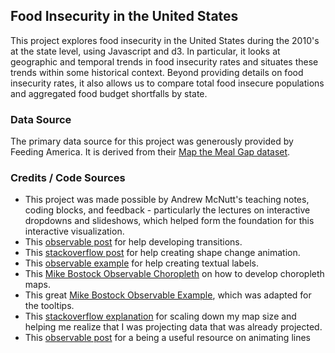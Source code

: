 ## Food Insecurity in the United States
This project explores food insecurity in the United States during the 2010's at the state level, using Javascript and d3. In particular, it looks at geographic and temporal trends in food insecurity rates and situates these trends within some historical context. Beyond providing details on food insecurity rates, it also allows us to compare total food insecure populations and aggregated food budget shortfalls by state.

### Data Source 
The primary data source for this project was generously provided by Feeding America. It is derived from their [Map the Meal Gap dataset](https://map.feedingamerica.org/). 

### Credits / Code Sources
* This project was made possible by Andrew McNutt's teaching notes, coding blocks, and feedback - particularly the lectures on interactive dropdowns and slideshows, which helped form the foundation for this interactive visualization.
* This [observable post](https://observablehq.com/@d3/selection-join) for help developing transitions. 
* This [stackoverflow post](https://stackoverflow.com/questions/17437408/how-to-change-a-circle-into-a-square-with-d3-js) for help creating shape change animation. 
* This [observable example](https://observablehq.com/@abebrath/scatterplot-of-text-labels) for help creating textual labels. 
* This [Mike Bostock Observable Choropleth](https://observablehq.com/@d3/state-choropleth) on how to develop choropleth maps. 
* This great [Mike Bostock Observable Example](https://observablehq.com/@d3/line-chart-with-tooltip), which was adapted for the tooltips. 
* This [stackoverflow explanation](https://stackoverflow.com/questions/42430361/scaling-d3-v4-map-to-fit-svg-or-at-all) for scaling down my map size and helping me realize that I was projecting data that was already projected. 
* This [observable post](https://observablehq.com/@onoratod/animate-a-path-in-d3) for a being a useful resource on animating lines